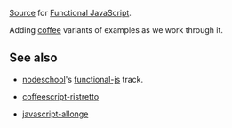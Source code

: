 [Source](source) for [Functional JavaScript](http://www.functionaljavascript.com).

Adding [coffee](coffee) variants of examples as we work through it.


## See also

* [nodeschool](http://nodeschool.io)'s [functional-js](https://github.com/joyrexus/nodeschool/tree/master/functional-js) track.

* [coffeescript-ristretto](https://leanpub.com/coffeescript-ristretto/read)

* [javascript-allonge](https://github.com/raganwald/javascript-allonge)

